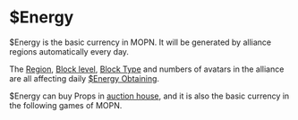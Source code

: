 # $Energy

$Energy is the basic currency in MOPN. It will be generated by alliance regions automatically every day.&#x20;

The [Region](../../how-to-play/map-system.md#region), [Block level](block-level.md), [Block Type](block-type.md) and numbers of avatars in the alliance are all affecting daily [$Energy Obtaining](usdenergy-obtain.md).

$Energy can buy Props in [auction house](../prop/prop-auction.md), and it is also the basic currency in the following games of MOPN.
